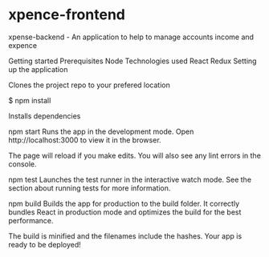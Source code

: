 # xpence-frontend
xpense-backend - An application to help to manage accounts income and expence

Getting started
Prerequisites
Node
Technologies used
React
Redux
Setting up the application

Clones the project repo to your prefered location

$ npm install

Installs dependencies

npm start
Runs the app in the development mode.
Open http://localhost:3000 to view it in the browser.

The page will reload if you make edits.
You will also see any lint errors in the console.

npm test
Launches the test runner in the interactive watch mode.
See the section about running tests for more information.

npm build
Builds the app for production to the build folder.
It correctly bundles React in production mode and optimizes the build for the best performance.

The build is minified and the filenames include the hashes.
Your app is ready to be deployed!

